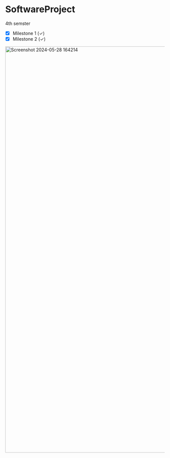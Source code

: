 # SoftwareProject
4th semster


- [x] Milestone 1 (✓)
- [x] Milestone 2 (✓)

<img width="1280" alt="Screenshot 2024-05-28 164214" src="https://github.com/Sicariusa/ProscheWebsite/assets/128763899/1f469d86-e433-4c88-840e-8131b64f7952">
